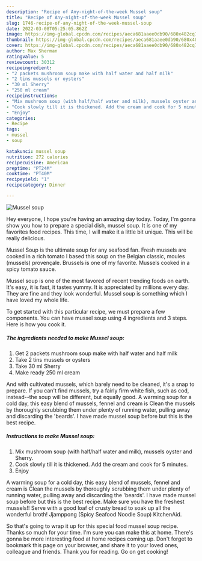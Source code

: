 ```yaml
---
description: "Recipe of Any-night-of-the-week Mussel soup"
title: "Recipe of Any-night-of-the-week Mussel soup"
slug: 1746-recipe-of-any-night-of-the-week-mussel-soup
date: 2022-03-08T05:25:05.862Z
image: https://img-global.cpcdn.com/recipes/aeca681aaee0db90/680x482cq70/mussel-soup-recipe-main-photo.jpg
thumbnail: https://img-global.cpcdn.com/recipes/aeca681aaee0db90/680x482cq70/mussel-soup-recipe-main-photo.jpg
cover: https://img-global.cpcdn.com/recipes/aeca681aaee0db90/680x482cq70/mussel-soup-recipe-main-photo.jpg
author: Max Sherman
ratingvalue: 5
reviewcount: 30312
recipeingredient:
- "2 packets mushroom soup make with half water and half milk"
- "2 tins mussels or oysters"
- "30 ml Sherry"
- "250 ml cream"
recipeinstructions:
- "Mix mushroom soup (with half/half water and milk), mussels oyster and Sherry."
- "Cook slowly till it is thickened. Add the cream and cook for 5 minutes."
- "Enjoy"
categories:
- Recipe
tags:
- mussel
- soup

katakunci: mussel soup 
nutrition: 272 calories
recipecuisine: American
preptime: "PT24M"
cooktime: "PT40M"
recipeyield: "1"
recipecategory: Dinner

---
```



![Mussel soup](https://img-global.cpcdn.com/recipes/aeca681aaee0db90/680x482cq70/mussel-soup-recipe-main-photo.jpg)

Hey everyone, I hope you're having an amazing day today. Today, I'm gonna show you how to prepare a special dish, mussel soup. It is one of my favorites food recipes. This time, I will make it a little bit unique. This will be really delicious.

Mussel Soup is the ultimate soup for any seafood fan. Fresh mussels are cooked in a rich tomato I based this soup on the Belgian classic, moules (mussels) provençale. Brussels is one of my favorite. Mussels cooked in a spicy tomato sauce.

Mussel soup is one of the most favored of recent trending foods on earth. It's easy, it is fast, it tastes yummy. It is appreciated by millions every day. They are fine and they look wonderful. Mussel soup is something which I have loved my whole life.


To get started with this particular recipe, we must prepare a few components. You can have mussel soup using 4 ingredients and 3 steps. Here is how you cook it.

<!--inarticleads1-->

##### The ingredients needed to make Mussel soup:

1. Get 2 packets mushroom soup make with half water and half milk
1. Take 2 tins mussels or oysters
1. Take 30 ml Sherry
1. Make ready 250 ml cream


And with cultivated mussels, which barely need to be cleaned, it's a snap to prepare. If you can't find mussels, try a fairly firm white fish, such as cod, instead--the soup will be different, but equally good. A warming soup for a cold day, this easy blend of mussels, fennel and cream is Clean the mussels by thoroughly scrubbing them under plenty of running water, pulling away and discarding the 'beards'. I have made mussel soup before but this is the best recipe. 

<!--inarticleads2-->

##### Instructions to make Mussel soup:

1. Mix mushroom soup (with half/half water and milk), mussels oyster and Sherry.
1. Cook slowly till it is thickened. Add the cream and cook for 5 minutes.
1. Enjoy


A warming soup for a cold day, this easy blend of mussels, fennel and cream is Clean the mussels by thoroughly scrubbing them under plenty of running water, pulling away and discarding the 'beards'. I have made mussel soup before but this is the best recipe. Make sure you have the freshest mussels!! Serve with a good loaf of crusty bread to soak up all the wonderful broth! Jjamppong (Spicy Seafood Noodle Soup) KitchenAid. 

So that's going to wrap it up for this special food mussel soup recipe. Thanks so much for your time. I'm sure you can make this at home. There's gonna be more interesting food at home recipes coming up. Don't forget to bookmark this page on your browser, and share it to your loved ones, colleague and friends. Thank you for reading. Go on get cooking!

